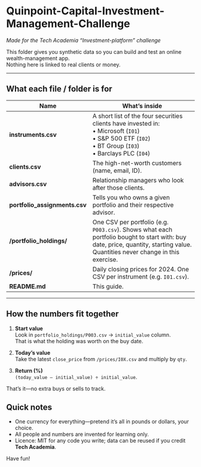# Quinpoint-Capital-Investment-Management-Challenge

*Made for the Tech Academia “Investment-platform” challenge*

This folder gives you synthetic data so you can build and test an online wealth-management app.  
Nothing here is linked to real clients or money.

---

## What each file / folder is for

| Name | What’s inside |
|------|---------------|
| **instruments.csv** | A short list of the four securities clients have invested in:<br>• Microsoft (`I01`)<br>• S&P 500 ETF (`I02`)<br>• BT Group (`I03`)<br>• Barclays PLC (`I04`) |
| **clients.csv** | The high-net-worth customers (name, email, ID). |
| **advisors.csv** | Relationship managers who look after those clients. |
| **portfolio_assignments.csv** | Tells you who owns a given portfolio and their respective advisor. |
| **/portfolio_holdings/** | One CSV per portfolio (e.g. `P003.csv`).  Shows what each portfolio bought to start with: buy date, price, quantity, starting value.  Quantities never change in this exercise. |
| **/prices/** | Daily closing prices for 2024.  One CSV per instrument (e.g. `I01.csv`). |
| **README.md** | This guide. |

---

## How the numbers fit together

1. **Start value**  
   Look in `portfolio_holdings/P003.csv` → `initial_value` column.  
   That is what the holding was worth on the buy date.

2. **Today’s value**  
   Take the latest `close_price` from `/prices/I0X.csv` and multiply by `qty`.

3. **Return (%)**  
   `(today_value – initial_value) ÷ initial_value`.

That’s it—no extra buys or sells to track.

## Quick notes

* One currency for everything—pretend it’s all in pounds or dollars, your choice.  
* All people and numbers are invented for learning only.  
* Licence: MIT for any code you write; data can be reused if you credit **Tech Academia**.

Have fun!


